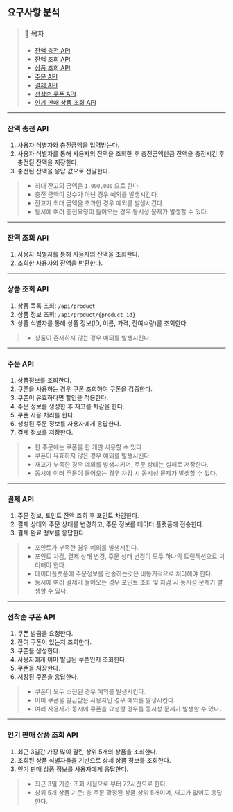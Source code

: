 ## 요구사항 분석

> ### 📑 목차
> - [잔액 충전 API](#잔액-충전-api)
> - [잔액 조회 API](#잔액-조회-api)
> - [상품 조회 API](#상품-조회-api)
> - [주문 API](#주문-api)
> - [결제 API](#결제-api)
> - [선착순 쿠폰 API](#선착순-쿠폰-api)
> - [인기 판매 상품 조회 API](#인기-판매-상품-조회-api)
---

### 잔액 충전 API
1. 사용자 식별자와 충전금액을 입력받는다.
2. 사용자 식별자를 통해 사용자의 잔액을 조회한 후 충전금액만큼 잔액을 충전시킨 후 충전된 잔액을 저장한다.
3. 충전된 잔액을 응답 값으로 전달한다.

> - 최대 잔고의 금액은 `1,000,000` 으로 한다.
> - 충전 금액이 양수가 아닌 경우 예외를 발생시킨다.
> - 잔고가 최대 금액을 초과한 경우 예외를 발생시킨다.
> - 동시에 여러 충전요청이 들어오는 경우 동시성 문제가 발생할 수 있다.

---

### 잔액 조회 API
1. 사용자 식별자를 통해 사용자의 잔액을 조회한다.
2. 조회한 사용자의 잔액을 반환한다.

---

### 상품 조회 API
1. 상품 목록 조회: `/api/product`
2. 상품 정보 조회: `/api/product/{product_id}`
3. 상품 식별자를 통해 상품 정보(ID, 이름, 가격, 잔여수량)를 조회한다.

> - 상품이 존재하지 않는 경우 예외를 발생시킨다.

---

### 주문 API
1. 상품정보를 조회한다.
2. 쿠폰을 사용하는 경우 쿠폰 조회하여 쿠폰을 검증한다.
3. 쿠폰이 유효하다면 할인을 적용한다.
4. 주문 정보를 생성한 후 재고를 차감을 한다.
5. 쿠폰 사용 처리를 한다.
6. 생성된 주문 정보를 사용자에게 응답한다.
7. 결제 정보를 저장한다.

> - 한 주문에는 쿠폰을 한 개만 사용할 수 있다.
> - 쿠폰이 유효하지 않은 경우 예외를 발생시킨다.
> - 재고가 부족한 경우 예외를 발생시키며, 주문 상태는 실패로 저장한다.
> - 동시에 여러 주문이 들어오는 경우 차감 시 동시성 문제가 발생할 수 있다.

---

### 결제 API
1. 주문 정보, 포인트 잔액 조회 후 포인트 차감한다.
2. 결제 상태와 주문 상태를 변경하고, 주문 정보를 데이터 플랫폼에 전송한다.
3. 결제 완료 정보를 응답한다.

> - 포인트가 부족한 경우 예외를 발생시킨다.
> - 포인트 차감, 결제 상태 변경, 주문 상태 변경이 모두 하나의 트랜잭션으로 처리해야 한다.
> - 데이터플랫폼에 주문정보를 전송하는것은 비동기적으로 처리해야 한다.
> - 동시에 여러 결제가 들어오는 경우 포인트 조회 및 차감 시 동시성 문제가 발생할 수 있다.

---

### 선착순 쿠폰 API
1. 쿠폰 발급을 요청한다.
2. 잔여 쿠폰이 있는지 조회한다.
3. 쿠폰을 생성한다.
4. 사용자에게 이미 발급된 쿠폰인지 조회한다.
5. 쿠폰을 저장한다.
6. 저장된 쿠폰을 응답한다.

> - 쿠폰이 모두 소진된 경우 예외를 발생시킨다.
> - 이미 쿠폰을 발급받은 사용자인 경우 예외를 발생시킨다.
> - 여러 사용자가 동시에 쿠폰을 요청할 경우를 동시성 문제가 발생할 수 있다.

---

### 인기 판매 상품 조회 API
1. 최근 3일간 가장 많이 팔린 상위 5개의 상품을 조회한다.
2. 조회된 상품 식별자들을 기반으로 상세 상품 정보를 조회한다.
3. 인기 판매 상품 정보를 사용자에게 응답한다.

> - 최근 3일 기준: 조회 시점으로 부터 72시간으로 한다.
> - 상위 5개 상품 기준: 총 주문 확정된 상품 상위 5개이며, 재고가 없어도 응답한다.
